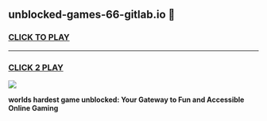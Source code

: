 
## unblocked-games-66-gitlab.io 👋
<h3>
<a href="https://premium.freeplayer.one?title=unblocked-games-66-gitlab.io&ref=14F">CLICK TO PLAY</a></h3>
<hr>

<h3>
<a href="https://premium.freeplayer.one?title=unblocked-games-66-gitlab.io&ref=14F">CLICK 2 PLAY</a>
  
</h3>

<a href="https://premium.freeplayer.one?title=unblocked-games-66-gitlab.io&ref=12F/"><img src="https://clearcache.store/games.png"></a>


**worlds hardest game unblocked: Your Gateway to Fun and Accessible Online Gaming**
